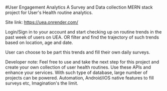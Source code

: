 #User Engagement Analytics
A Survey and Data collection MERN stack project for User's Health routine analytics.

Site link: https://uea.onrender.com/

Login/Sign in to your account and start checking up on routine trends in the past week of users on UEA.
OR filter and find the trajectory of such trends based on location, age and date. 

User can choose to be part this trends and fill their own daily surveys.

Developer note: Feel free to use and take the next step for this project and create your own collection of user health routines. Use these APIs and enhance your services. 
With such type of database, large number of projects can be powered. Automation, Android/iOS native features to fill surveys etc, Imagination's the limit.
